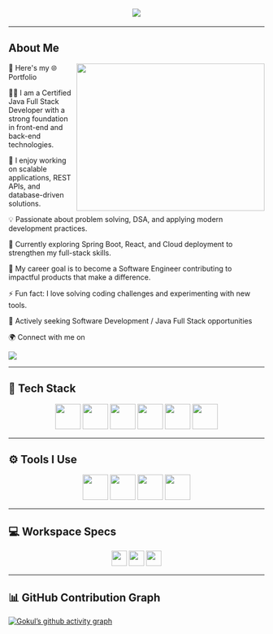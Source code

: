 <!-- Profile Banner Typing Animation -->
<h1 align="center">
  <img src="https://readme-typing-svg.herokuapp.com?font=Fira+Code&size=26&pause=1000&color=00F7FF&center=true&vCenter=true&width=600&lines=Hi+👋,+I'm+Gokul+Krishna;Certified+Java+Full+Stack+Developer;Open+to+Work+🚀">
</h1>


---

## About Me  

<img align="right" width="370" height="290" src="https://i.pinimg.com/originals/47/f0/34/47f0342cec72b800463bf003eac1257e.gif">

🔭 Here's my 🌐 Portfolio

👨‍💻 I am a Certified Java Full Stack Developer with a strong foundation in front-end and back-end technologies.

🌱 I enjoy working on scalable applications, REST APIs, and database-driven solutions.

💡 Passionate about problem solving, DSA, and applying modern development practices.

🚀 Currently exploring Spring Boot, React, and Cloud deployment to strengthen my full-stack skills.

🎯 My career goal is to become a Software Engineer contributing to impactful products that make a difference.

⚡ Fun fact: I love solving coding challenges and experimenting with new tools.

💼 Actively seeking Software Development / Java Full Stack opportunities

🌍 Connect with me on
<p> </p>
<img src="https://img.shields.io/badge/LinkedIn-0077B5?style=for-the-badge&logo=linkedin&logoColor=white" />







---

## 🚀 Tech Stack  

<p align="center">
  <img height="50" width="50" src="https://img.icons8.com/color/48/000000/java-coffee-cup-logo.png"/>  
  <img height="50" width="50" src="https://img.icons8.com/color/48/000000/python.png"/>  
  <img height="50" width="50" src="https://img.icons8.com/color/48/000000/javascript.png"/>  
  <img height="50" width="50" src="https://img.icons8.com/color/48/000000/html-5.png"/>  
  <img height="50" width="50" src="https://img.icons8.com/color/48/000000/css3.png"/>  
  <img height="50" width="50" src="https://img.icons8.com/color/48/000000/mysql-logo.png"/>  
</p>

---

## ⚙️ Tools I Use  

<p align="center">
  <img height="50" width="50" src="https://img.icons8.com/color/48/000000/visual-studio-code-2019.png"/>  
  <img height="50" width="50" src="https://img.icons8.com/officel/480/null/java-eclipse.png"/>  
  <img height="50" width="50" src="https://img.icons8.com/color/50/000000/git.png"/>  
  <img height="50" width="50" src="https://img.icons8.com/color/480/null/notion--v1.png"/>  
</p>

---

## 💻 Workspace Specs  

<p align="center">
  <img height="30" src="https://img.shields.io/badge/Windows-11-0078D6?style=for-the-badge&logo=windows&logoColor=white"/>  
  <img height="30" src="https://img.shields.io/badge/Intel-Core_i5-0071C5?style=for-the-badge&logo=intel&logoColor=white"/>  
  <img height="30" src="https://img.shields.io/badge/NVIDIA-GTX1650-76B900?style=for-the-badge&logo=nvidia&logoColor=white"/>  
</p>

---

## 📊 GitHub Contribution Graph  
[![Gokul’s github activity graph](https://github-readme-activity-graph.vercel.app/graph?username=gokulkrishna05-dev&bg_color=0d1117&color=00F7FF&line=38EF7D&point=ffffff&area=true&hide_border=true)](https://github.com/ashutosh00710/github-readme-activity-graph)  

